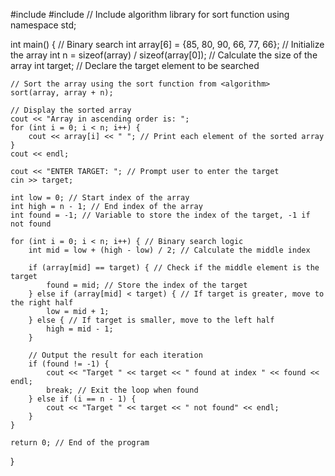 
#include <iostream>
#include <algorithm> // Include algorithm library for sort function
using namespace std;

int main() {
    // Binary search
    int array[6] = {85, 80, 90, 66, 77, 66}; // Initialize the array
    int n = sizeof(array) / sizeof(array[0]); // Calculate the size of the array
    int target; // Declare the target element to be searched

    // Sort the array using the sort function from <algorithm>
    sort(array, array + n);

    // Display the sorted array
    cout << "Array in ascending order is: ";
    for (int i = 0; i < n; i++) {
        cout << array[i] << " "; // Print each element of the sorted array
    }
    cout << endl;

    cout << "ENTER TARGET: "; // Prompt user to enter the target
    cin >> target;

    int low = 0; // Start index of the array
    int high = n - 1; // End index of the array
    int found = -1; // Variable to store the index of the target, -1 if not found

    for (int i = 0; i < n; i++) { // Binary search logic
        int mid = low + (high - low) / 2; // Calculate the middle index

        if (array[mid] == target) { // Check if the middle element is the target
            found = mid; // Store the index of the target
        } else if (array[mid] < target) { // If target is greater, move to the right half
            low = mid + 1;
        } else { // If target is smaller, move to the left half
            high = mid - 1;
        }

        // Output the result for each iteration
        if (found != -1) {
            cout << "Target " << target << " found at index " << found << endl;
            break; // Exit the loop when found
        } else if (i == n - 1) {
            cout << "Target " << target << " not found" << endl;
        }
    }

    return 0; // End of the program
}
